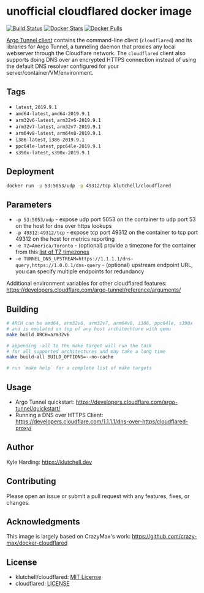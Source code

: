 # unofficial cloudflared docker image

<a href="https://github.com/klutchell/cloudflared/actions"><img src="https://github.com/klutchell/cloudflared/workflows/build/badge.svg" alt="Build Status"></a>
<a href="https://hub.docker.com/r/klutchell/cloudflared/"><img src="https://img.shields.io/docker/stars/klutchell/cloudflared.svg?style=flat-square" alt="Docker Stars"></a>
<a href="https://hub.docker.com/r/klutchell/cloudflared/"><img src="https://img.shields.io/docker/pulls/klutchell/cloudflared.svg?style=flat-square" alt="Docker Pulls"></a>

[Argo Tunnel client](https://github.com/cloudflare/cloudflared) contains the command-line client (`cloudflared`) and its libraries for Argo Tunnel, a tunneling daemon that proxies any local webserver through the Cloudflare network. The `cloudflared` client also supports doing DNS over an encrypted HTTPS connection instead of using the default DNS resolver configured for your server/container/VM/environment.

## Tags

- `latest`, `2019.9.1`
- `amd64-latest`, `amd64-2019.9.1`
- `arm32v6-latest`, `arm32v6-2019.9.1`
- `arm32v7-latest`, `arm32v7-2019.9.1`
- `arm64v8-latest`, `arm64v8-2019.9.1`
- `i386-latest`, `i386-2019.9.1`
- `ppc64le-latest`, `ppc64le-2019.9.1`
- `s390x-latest`, `s390x-2019.9.1`

## Deployment

```bash
docker run -p 53:5053/udp -p 49312/tcp klutchell/cloudflared
```

## Parameters

- `-p 53:5053/udp` - expose udp port 5053 on the container to udp port 53 on the host for dns over https lookups
- `-p 49312:49312/tcp` - expose tcp port 49312 on the container to tcp port 49312 on the host for metrics reporting
- `-e TZ=America/Toronto` - (optional) provide a timezone for the container from this [list of TZ timezones](https://en.wikipedia.org/wiki/List_of_tz_database_time_zones)
- `-e TUNNEL_DNS_UPSTREAM=https://1.1.1.1/dns-query,https://1.0.0.1/dns-query` - (optional) upstream endpoint URL, you can specify multiple endpoints for redundancy

Additional environment variables for other cloudflared features: <https://developers.cloudflare.com/argo-tunnel/reference/arguments/>

## Building

```bash
# ARCH can be amd64, arm32v6, arm32v7, arm64v8, i386, ppc64le, s390x
# and is emulated on top of any host architechture with qemu
make build ARCH=arm32v6

# appending -all to the make target will run the task
# for all supported architectures and may take a long time
make build-all BUILD_OPTIONS=--no-cache

# run `make help` for a complete list of make targets
```

## Usage

- Argo Tunnel quickstart: <https://developers.cloudflare.com/argo-tunnel/quickstart/>
- Running a DNS over HTTPS Client: <https://developers.cloudflare.com/1.1.1.1/dns-over-https/cloudflared-proxy/>

## Author

Kyle Harding: <https://klutchell.dev>

## Contributing

Please open an issue or submit a pull request with any features, fixes, or changes.

## Acknowledgments

This image is largely based on CrazyMax's work: <https://github.com/crazy-max/docker-cloudflared>

## License

- klutchell/cloudflared: [MIT License](./LICENSE)
- cloudflared: [LICENSE](https://github.com/cloudflare/cloudflared/blob/master/LICENSE)
